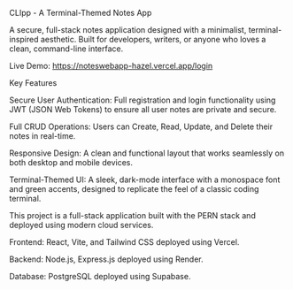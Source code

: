 CLIpp - A Terminal-Themed Notes App

A secure, full-stack notes application designed with a minimalist, terminal-inspired aesthetic. Built for developers, writers, or anyone who loves a clean, command-line interface.

Live Demo: https://noteswebapp-hazel.vercel.app/login

Key Features

Secure User Authentication: Full registration and login functionality using JWT (JSON Web Tokens) to ensure all user notes are private and secure.

Full CRUD Operations: Users can Create, Read, Update, and Delete their notes in real-time.

Responsive Design: A clean and functional layout that works seamlessly on both desktop and mobile devices.

Terminal-Themed UI: A sleek, dark-mode interface with a monospace font and green accents, designed to replicate the feel of a classic coding terminal.

This project is a full-stack application built with the PERN stack and deployed using modern cloud services.

Frontend: React, Vite, and Tailwind CSS deployed using Vercel.

Backend: Node.js, Express.js deployed using Render.

Database: PostgreSQL deployed using Supabase.